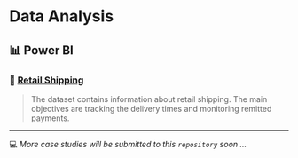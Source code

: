 # Data Analysis



## :bar_chart: Power BI

### :postbox: [Retail Shipping](https://github.com/michailprev/Data-Analysis/tree/main/Power%20BI%20-%20Retail%20Shipping)

> The dataset contains information about retail shipping. The main objectives are tracking the delivery times and monitoring remitted payments.







------

:computer: *More case studies will be submitted to this `repository` soon ...*

